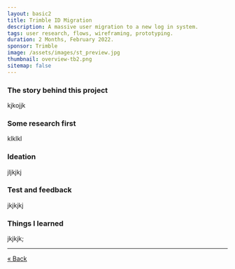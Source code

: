 ```yaml
---
layout: basic2
title: Trimble ID Migration
description: A massive user migration to a new log in system.
tags: user research, flows, wireframing, prototyping.
duration: 2 Months, February 2022.
sponsor: Trimble
image: /assets/images/st_preview.jpg
thumbnail: overview-tb2.png
sitemap: false
---
```

<script src="/assets/js/flickity.js"></script>

### The story behind this project

kjkojjk

### Some research first

klklkl

### Ideation

jljkjkj

### Test and feedback

jkjkjkj

### Things I learned

jkjkjk;

<hr>
<a class="px-5 text-sm no-underline justify-center bg-white/60 dark:bg-stone-800/90 ring-1 ring-stone-900/5 dark:ring-white/10 hover:ring-stone-900/20 dark:hover:ring-white/20 p-2 rounded-full transition duration-300 ease-in-out" href="/work/a288d20020c6de3a6926698a5b7f0a39adce6c79/index.html">« Back</a>
